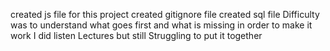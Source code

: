 created js file for this project
created gitignore file
created sql file 
Difficulty was to understand what goes first and what is missing in order to make it work
I did listen Lectures but still Struggling to put it together

